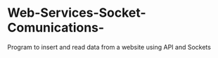 # Web-Services-Socket-Comunications-

Program to insert and read data from a website using API and Sockets
